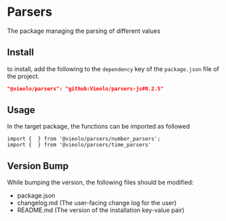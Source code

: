 # Parsers
The package managing the parsing of different values

## Install
to install, add the following to the `dependency` key of the `package.json` file of the project.

```json
"@vieolo/parsers": "github:Vieolo/parsers-js#0.2.5"
```

## Usage
In the target package, the functions can be imported as followed
```JS
import {  } from '@vieolo/parsers/number_parsers';
import {  } from '@vieolo/parsers/time_parsers'
```

## Version Bump
While bumping the version, the following files should be modified:
- package.json
- changelog.md (The user-facing change log for the user)
- README.md (The version of the installation key-value pair)
